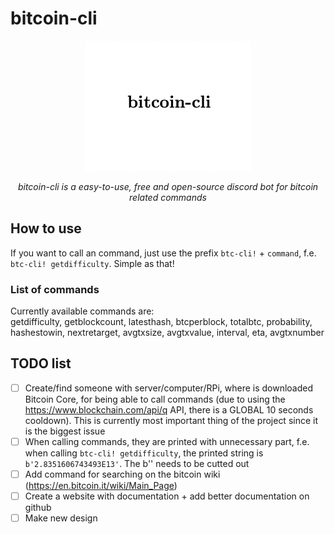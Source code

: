 # bitcoin-cli
<p align="center">
  <img src="https://github.com/marejak023/bitcoin-cli/blob/main/logo.png">
</p>

<p align="center">
  <i>bitcoin-cli is a easy-to-use, free and open-source discord bot for bitcoin related commands</i>
</p>

## How to use
If you want to call an command, just use the prefix ```btc-cli!``` + ```command```, f.e. ```btc-cli! getdifficulty```. Simple as that!

### List of commands
Currently available commands are: </br>
getdifficulty, getblockcount, latesthash, btcperblock, totalbtc, probability, hashestowin, nextretarget,
avgtxsize, avgtxvalue, interval, eta, avgtxnumber

## TODO list
- [ ] Create/find someone with server/computer/RPi, where is downloaded Bitcoin Core, for being able to call commands (due to using the https://www.blockchain.com/api/q 
API, there is a GLOBAL 10 seconds cooldown). This is currently most important thing of the project since it is the biggest issue
- [ ] When calling commands, they are printed with unnecessary part, f.e. when calling ```btc-cli! getdifficulty```, the printed string is ```b'2.8351606743493E13'```. The b'' needs to be cutted out
- [ ] Add command for searching on the bitcoin wiki (https://en.bitcoin.it/wiki/Main_Page)
- [ ] Create a website with documentation + add better documentation on github
- [ ] Make new design
